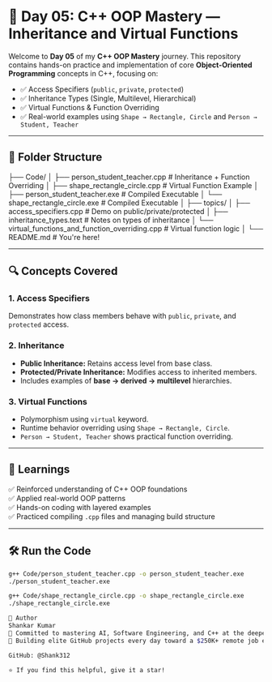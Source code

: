 # 🚀 Day 05: C++ OOP Mastery — Inheritance and Virtual Functions

Welcome to **Day 05** of my **C++ OOP Mastery** journey. This repository contains hands-on practice and implementation of core **Object-Oriented Programming** concepts in C++, focusing on:

- ✅ Access Specifiers (`public`, `private`, `protected`)
- ✅ Inheritance Types (Single, Multilevel, Hierarchical)
- ✅ Virtual Functions & Function Overriding
- ✅ Real-world examples using `Shape → Rectangle, Circle` and `Person → Student, Teacher`

---

## 📁 Folder Structure

├── Code/
│ ├── person_student_teacher.cpp # Inheritance + Function Overriding
│ ├── shape_rectangle_circle.cpp # Virtual Function Example
│ ├── person_student_teacher.exe # Compiled Executable
│ └── shape_rectangle_circle.exe # Compiled Executable
│
├── topics/
│ ├── access_specifiers.cpp # Demo on public/private/protected
│ ├── inheritance_types.text # Notes on types of inheritance
│ └── virtual_functions_and_function_overriding.cpp # Virtual function logic
│
└── README.md # You're here!


---

## 🔍 Concepts Covered

### 1. **Access Specifiers**
Demonstrates how class members behave with `public`, `private`, and `protected` access.

### 2. **Inheritance**
- **Public Inheritance:** Retains access level from base class.
- **Protected/Private Inheritance:** Modifies access to inherited members.
- Includes examples of **base → derived → multilevel** hierarchies.

### 3. **Virtual Functions**
- Polymorphism using `virtual` keyword.
- Runtime behavior overriding using `Shape → Rectangle, Circle`.
- `Person → Student, Teacher` shows practical function overriding.

---

## 🧠 Learnings

✅ Reinforced understanding of C++ OOP foundations  
✅ Applied real-world OOP patterns  
✅ Hands-on coding with layered examples  
✅ Practiced compiling `.cpp` files and managing build structure

---

## 🛠️ Run the Code

```bash
g++ Code/person_student_teacher.cpp -o person_student_teacher.exe
./person_student_teacher.exe

g++ Code/shape_rectangle_circle.cpp -o shape_rectangle_circle.exe
./shape_rectangle_circle.exe

📌 Author
Shankar Kumar
🚀 Committed to mastering AI, Software Engineering, and C++ at the deepest level.
🎯 Building elite GitHub projects every day toward a $250K+ remote job excellence.

GitHub: @Shank312

⭐️ If you find this helpful, give it a star!
